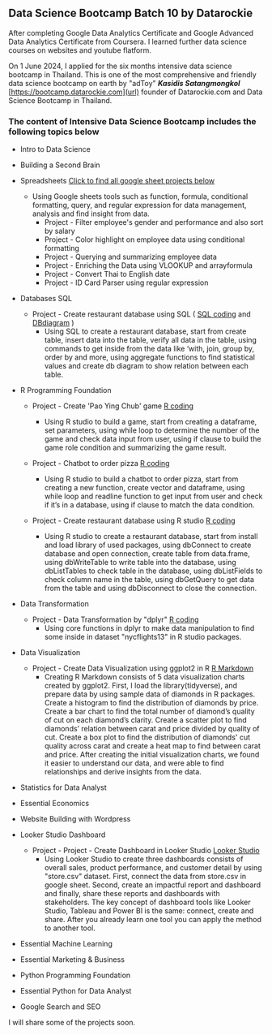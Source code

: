 ## Data Science Bootcamp Batch 10 by Datarockie
After completing Google Data Analytics Certificate and Google Advanced Data Analytics Certificate from Coursera. I learned further data science courses on websites and youtube flatform.<br />

On 1 June 2024, I applied for the six months intensive data science bootcamp in Thailand. This is one of the most comprehensive and friendly data science bootcamp on earth by "adToy" ***Kasidis Satangmongkol*** [https://bootcamp.datarockie.com](url) founder of Datarockie.com and Data Science Bootcamp in Thailand.
### The content of Intensive Data Science Bootcamp includes the following topics below
- Intro to Data Science
- Building a Second Brain
- Spreadsheets [Click to find all google sheet projects below](https://docs.google.com/spreadsheets/d/1670CpeqEGAJ4t_ECbaki4bh-8GbPUcVpy9yAd2e6eW4/edit?gid=151074853#gid=151074853)
  - Using Google sheets tools such as function, formula, conditional formatting, query, and regular expression for data management, analysis and find insight from data. 
    - Project - Filter employee's gender and performance and also sort by salary
    - Project - Color highlight on employee data using conditional formatting
    - Project - Querying and summarizing employee data
    - Project - Enriching the Data using VLOOKUP and arrayformula
    - Project - Convert Thai to English date
    - Project - ID Card Parser using regular expression
- Databases SQL
    - Project - Create restaurant database using SQL ( [SQL coding](https://replit.com/@teerutpan/homeworksqldsb10essan#main.sql)  and  [DBdiagram](https://github.com/Teerutpan/Data-Science-Bootcamp-by-Datarockie/assets/152750283/900fcb69-496e-42c0-a144-15b0a8f10843) )
        - Using SQL to create a restaurant database, start from create table, insert data into the table, verify all data in the table, using commands to get inside from the data like ‘with, join, group by, order by and more, using aggregate functions to find statistical values and create db diagram to show relation between each table.

- R Programming Foundation
    - Project - Create 'Pao Ying Chub' game [R coding](https://github.com/Teerutpan/Data-Science-Bootcamp-by-Datarockie/blob/main/pao_ying_chup_game.R)
       - Using R studio to build a game, start from creating a dataframe, set parameters, using while loop to determine the number of the game and check data input from user, using if clause to build the game role condition and summarizing the game result.
         
    - Project - Chatbot to order pizza  [R coding](https://github.com/Teerutpan/Data-Science-Bootcamp-by-Datarockie/blob/main/chatbot_order_pizza.R)
       - Using R studio to build a chatbot to order pizza, start from creating a new function, create vector and dataframe, using while loop and readline function to get input from user and check if it’s in a database, using if clause to match the data condition.
         
    - Project - Create restaurant database using R studio  [R coding](https://github.com/Teerutpan/Data-Science-Bootcamp-by-Datarockie/blob/main/create_restaurant_database.R)
       - Using R studio to create a restaurant database, start from install and load library of used packages, using dbConnect to create database and open connection, create table from data.frame, using dbWriteTable to write table into the database, using dbListTables to check table in the database, using dbListFields to check column name in the table, using  dbGetQuery to get data from the table and using dbDisconnect to close the connection.

- Data Transformation
    - Project - Data Transformation by "dplyr"  [R coding](https://github.com/Teerutpan/Data-Science-Bootcamp-by-Datarockie/blob/main/data_transformation_nycflights13.R)
       - Using core functions in dplyr to make data manipulation to find some inside in dataset "nycflights13" in R studio packages.
         
- Data Visualization
    - Project - Create Data Visualization using ggplot2 in R [R Markdown](https://github.com/Teerutpan/Data-Science-Bootcamp-by-Datarockie/blob/main/Data%20Viz%20by%20ggplot2.pdf)
       - Creating R Markdown consists of 5 data visualization charts created by ggplot2. First, I load the library(tidyverse), and prepare data by using sample data of diamonds in R packages. Create a histogram to find the distribution of diamonds by price. Create a bar chart to find the total number of diamond’s quality of cut on each diamond’s clarity. Create a scatter plot to find diamonds’ relation between carat and price divided by quality of cut. Create a box plot to find the distribution of diamonds' cut quality across carat and create a heat map to find between carat and price. After creating the initial visualization charts, we found it easier to understand our data, and were able to find relationships and derive insights from the data.

- Statistics for Data Analyst
- Essential Economics
- Website Building with Wordpress
  
- Looker Studio Dashboard
    - Project - Project - Create Dashboard in Looker Studio [Looker Studio](https://lookerstudio.google.com/u/0/reporting/b7311e74-548f-430f-9ce6-e24ee03281a2/page/pgT9D?s=hPQZoVMkZVw)
      - Using Looker Studio to create three dashboards consists of overall sales, product performance, and customer detail by using "store.csv" dataset. First, connect the data from store.csv in google sheet. Second, create an impactful report and dashboard and finally, share these reports and dashboards with stakeholders. The key concept of dashboard tools like Looker Studio, Tableau and Power BI is the same: connect, create and share. After you already learn one tool you can apply the method to another tool.
    
- Essential Machine Learning
- Essential Marketing & Business
- Python Programming Foundation
- Essential Python for Data Analyst
- Google Search and SEO<br />

I will share some of the projects soon.
